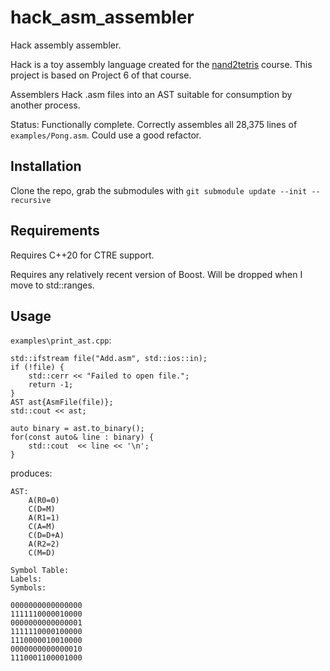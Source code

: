 # hack_asm_assembler
Hack assembly assembler.

Hack is a toy assembly language created for the [nand2tetris](https://www.nand2tetris.org/project06) course.
This project is based on Project 6 of that course.

Assemblers Hack .asm files into an AST suitable for consumption by another process.

Status: Functionally complete.  Correctly assembles all 28,375 lines of `examples/Pong.asm`.  Could use a good refactor.

## Installation

Clone the repo, grab the submodules with `git submodule update --init --recursive`

## Requirements 

Requires C++20 for CTRE support.

Requires any relatively recent version of Boost.  Will be dropped when I move to std::ranges.

## Usage

`examples\print_ast.cpp`:

```
std::ifstream file("Add.asm", std::ios::in);
if (!file) {
    std::cerr << "Failed to open file.";
    return -1;
}
AST ast{AsmFile(file)};
std::cout << ast;

auto binary = ast.to_binary();
for(const auto& line : binary) {
    std::cout  << line << '\n';
}
```
produces:
```
AST:
    A(R0=0)
    C(D=M)
    A(R1=1)
    C(A=M)
    C(D=D+A)
    A(R2=2)
    C(M=D)

Symbol Table:
Labels:
Symbols:

0000000000000000
1111110000010000
0000000000000001
1111110000100000
1110000010010000
0000000000000010
1110001100001000
```